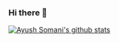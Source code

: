### Hi there 👋

[![Ayush Somani's github stats](https://github-readme-stats.vercel.app/api?username=geekyayush&show_icons=true)](https://github.com/geekyayush)

<!--
**geekyayush/geekyayush** is a ✨ _special_ ✨ repository because its `README.md` (this file) appears on your GitHub profile.

Here are some ideas to get you started:

- 🔭 I’m currently working on ...
- 🌱 I’m currently learning ...
- 👯 I’m looking to collaborate on ...
- 🤔 I’m looking for help with ...
- 💬 Ask me about ...
- 📫 How to reach me: ...
- 😄 Pronouns: ...
- ⚡ Fun fact: ...
-->
